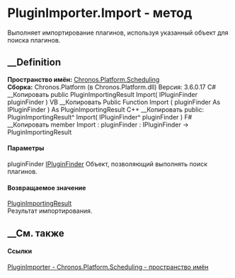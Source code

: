 # PluginImporter.Import - метод
Выполняет импортирование плагинов, используя указанный объект для поиска
плагинов.
## __Definition
 **Пространство имён:**
[Chronos.Platform.Scheduling](N_Chronos_Platform_Scheduling.htm)  
 **Сборка:** Chronos.Platform (в Chronos.Platform.dll) Версия: 3.6.0.17
C# __Копировать
     public PluginImportingResult Import(
    	IPluginFinder pluginFinder
    )
VB __Копировать
     Public Function Import ( 
    	pluginFinder As IPluginFinder
    ) As PluginImportingResult
C++ __Копировать
     public:
    PluginImportingResult^ Import(
    	IPluginFinder^ pluginFinder
    )
F# __Копировать
     member Import : 
            pluginFinder : IPluginFinder -> PluginImportingResult 
#### Параметры
pluginFinder [IPluginFinder](T_Chronos_Platform_Scheduling_IPluginFinder.htm)
    Объект, позволяющий выполнять поиск плагинов.
#### Возвращаемое значение
[PluginImportingResult](T_Chronos_Platform_Scheduling_PluginImportingResult.htm)  
Результат импортирования.
##  __См. также
#### Ссылки
[PluginImporter - ](T_Chronos_Platform_Scheduling_PluginImporter.htm)
[Chronos.Platform.Scheduling - пространство
имён](N_Chronos_Platform_Scheduling.htm)
